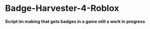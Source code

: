 # Badge-Harvester-4-Roblox

__Script im making that gets badges in a game still a work in progress__
